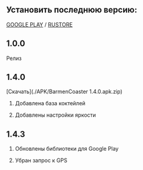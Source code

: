 ## Установить последнюю версию: 

[GOOGLE PLAY](https://play.google.com/store/apps/details?id=ru.avtonalivator.avtonalivator)
 / 
[RUSTORE](https://www.rustore.ru/catalog/app/ru.avtonalivator.avtonalivator)

## 1.0.0
Релиз

## 1.4.0 
[Скачать](./APK/BarmenCoaster 1.4.0.apk.zip)

1. Добавлена база коктейлей

2. Добавлены настройки яркости

## 1.4.3
1. Обновлены библиотеки для Google Play

2. Убран запрос к GPS